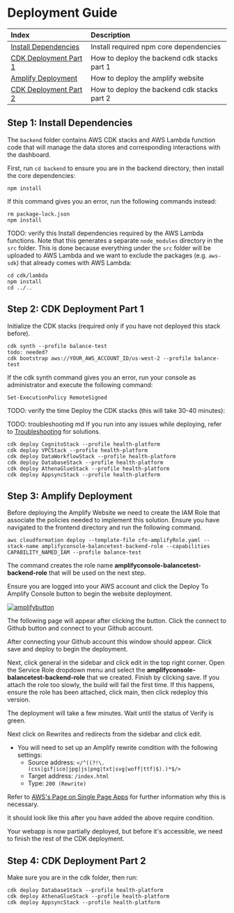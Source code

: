 # Deployment Guide


| Index                                                      | Description                                               |
|:-----------------------------------------------------------|:----------------------------------------------------------| 
| [Install Dependencies](#step-1-install-dependencies)       | Install required npm core dependencies                    |
| [CDK Deployment Part 1](#step-2-cdk-deployment-part-1)                   | How to deploy the backend cdk stacks part 1                     |
| [Amplify Deployment](#step-3-amplify-deployment)                   | How to deploy the amplify website                      |
| [CDK Deployment Part 2](#step-4-cdk-deployment-part-2)                   | How to deploy the backend cdk stacks part 2                     |


## Step 1: Install Dependencies
The `backend` folder contains AWS CDK stacks and AWS Lambda function code that will manage the data stores and corresponding interactions with the dashboard.

First, run `cd backend` to ensure you are in the backend directory, then install the core dependencies:
```
npm install
```

If this command gives you an error, run the following commands instead:
```
rm package-lock.json
npm install
```

TODO: verify this
Install dependencies required by the AWS Lambda functions. Note that this generates a separate `node_modules` directory in the `src` folder. This is done because everything under the `src` folder will be uploaded to AWS Lambda and we want to exclude the packages (e.g. `aws-sdk`) that already comes with AWS Lambda:
```
cd cdk/lambda
npm install
cd ../..
```

## Step 2: CDK Deployment Part 1
Initialize the CDK stacks (required only if you have not deployed this stack before).
```
cdk synth --profile balance-test
todo: needed?
cdk bootstrap aws://YOUR_AWS_ACCOUNT_ID/us-west-2 --profile balance-test
```

If the cdk synth command gives you an error, run your console as administrator and execute the following command: 
```
Set-ExecutionPolicy RemoteSigned
```

TODO: verify the time
Deploy the CDK stacks (this will take 30-40 minutes):

TODO: troubleshooting md
If you run into any issues while deploying, refer to [Troubleshooting](#troubleshooting) for solutions.

```
cdk deploy CognitoStack --profile health-platform
cdk deploy VPCStack --profile health-platform
cdk deploy DataWorkflowStack --profile health-platform
cdk deploy DatabaseStack --profile health-platform
cdk deploy AthenaGlueStack --profile health-platform
cdk deploy AppsyncStack --profile health-platform
```
## Step 3: Amplify Deployment
Before deploying the Amplify Website we need to create the IAM Role that associate the policies needed to implement this solution. Ensure you have navigated to the frontend directory and run the following command.

```
aws cloudformation deploy --template-file cfn-amplifyRole.yaml --stack-name amplifyconsole-balancetest-backend-role --capabilities CAPABILITY_NAMED_IAM --profile balance-test
```

The command creates the role name **amplifyconsole-balancetest-backend-role** that will be used on the next step.

Ensure you are logged into your AWS account and click the Deploy To Amplify Console button to begin the website deployment.

[![amplifybutton](https://oneclick.amplifyapp.com/button.svg)](https://console.aws.amazon.com/amplify/home#/deploy?repo=https://github.com/UBC-CIC/balance-test/tree/main)

The following page will appear after clicking the button. Click the connect to Github button and connect to your Github account.

<!-- ![alt text](/docs/images/deployment_guide/amplify_1.PNG) -->

After connecting your Github account this window should appear. Click save and deploy to begin the deployment.

<!-- ![alt text](/docs/images/deployment_guide/amplify_2.PNG) -->

Next, click general in the sidebar and click edit in the top right corner. Open the Service Role dropdown menu and select the **amplifyconsole-balancetest-backend-role** that we created. Finish by clicking save. If you attach the role too slowly, the build will fail the first time. If this happens, ensure the role has been attached, click main, then click redeploy this version.

<!-- ![alt text](/docs/images/deployment_guide/amplify_6.PNG) -->

The deployment will take a few minutes. Wait until the status of Verify is green.

<!-- ![alt text](/docs/images/deployment_guide/amplify_3.PNG) -->

Next click on Rewrites and redirects from the sidebar and click edit.

- You will need to set up an Amplify rewrite condition with the following settings:
    - Source address: ```</^((?!\.(css|gif|ico|jpg|js|png|txt|svg|woff|ttf)$).)*$/>```
    - Target address: ```/index.html```
    - Type: ```200 (Rewrite)```

Refer to [AWS's Page on Single Page Apps](https://docs.aws.amazon.com/amplify/latest/userguide/redirects.html#redirects-for-single-page-web-apps-spa) for further information why this is necessary.

It should look like this after you have added the above require condition.

<!-- ![alt text](/docs/images/deployment_guide/amplify_4.PNG) -->

Your webapp is now partially deployed, but before it's accessible, we need to finish the rest of the CDK deployment.

<!-- ![alt text](/docs/images/deployment_guide/amplify_5.png) -->

## Step 4: CDK Deployment Part 2
Make sure you are in the cdk folder, then run:
```
cdk deploy DatabaseStack --profile health-platform
cdk deploy AthenaGlueStack --profile health-platform
cdk deploy AppsyncStack --profile health-platform
```
